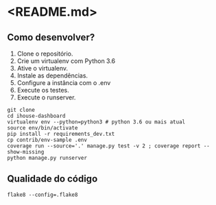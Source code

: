 # <README.md>

## Como desenvolver?

1. Clone o repositório.
2. Crie um virtualenv com Python 3.6
3. Ative o virtualenv.
4. Instale as dependências.
5. Configure a instância com o .env
6. Execute os testes.
6. Execute o runserver.

```console
git clone
cd ihouse-dashboard
virtualenv env --python=python3 # python 3.6 ou mais atual
source env/bin/activate
pip install -r requirements_dev.txt
cp contrib/env-sample .env
coverage run --source='.' manage.py test -v 2 ; coverage report --show-missing
python manage.py runserver
```

## Qualidade do código

```console
flake8 --config=.flake8
```